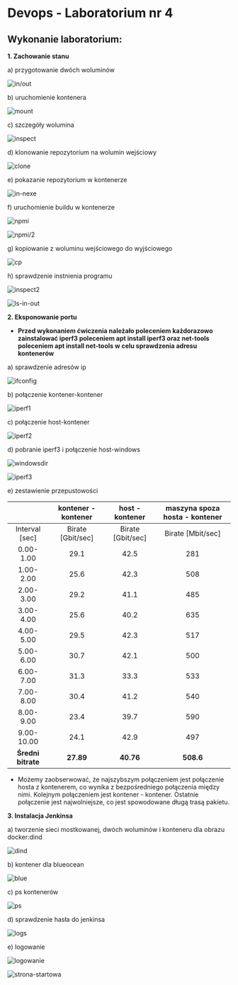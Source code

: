 # Devops - Laboratorium nr 4

## Wykonanie laboratorium:

**1. Zachowanie stanu** 

a) przygotowanie dwóch woluminów

![in/out](./in-out.png)

b) uruchomienie kontenera

![mount](./docker-mount.png)

c) szczegóły wolumina

![inspect](./inspect.png)

d) klonowanie repozytorium na wolumin wejściowy

![clone](./clone.png)

e) pokazanie repozytorium w kontenerze

![in-nexe](./in-nexe.png)

f) uruchomienie buildu w kontenerze

![npmi](./npm-i.png)

![npmi/2](./npm-i2.png)

g) kopiowanie z woluminu wejściowego do wyjściowego

![cp](./cp.png)

h) sprawdzenie instnienia programu

![inspect2](./inspect-2.png)

![ls-in-out](./ls-in-out.png)

**2. Eksponowanie portu** 

* **Przed wykonaniem ćwiczenia należało poleceniem każdorazowo zainstalować iperf3 poleceniem apt install iperf3 oraz net-tools poleceniem apt install net-tools w celu sprawdzenia adresu kontenerów**

a) sprawdzenie adresów ip

![ifconfig](./ifconfig.png)

b) połączenie kontener-kontener

![iperf1](./iperf2.png)

c) połączenie host-kontener

![iperf2](./iperf1.png)

d) pobranie iperf3 i połączenie host-windows 

![windowsdir](./windowsdir.png)

![iperf3](./iperf3.png)

e) zestawienie przepustowości

|                  | kontener - kontener    | host - kontener     | maszyna spoza hosta - kontener   |
| :--------------: | :--------------------: | :-----------------: | :------------------------------: |
| Interval \[sec\] | Birate \[Gbit/sec\]    | Birate \[Gbit/sec\] | Birate \[Mbit/sec\]              |
| 0.00-1.00        | 29.1                   | 42.5                | 281                              |
| 1.00-2.00        | 25.6                   | 42.3                | 508                              |
| 2.00-3.00        | 29.2                   | 41.1                | 485                              |
| 3.00-4.00        | 25.6                   | 40.2                | 635                              |
| 4.00-5.00        | 29.5                   | 42.3                | 517                              |
| 5.00-6.00        | 30.7                   | 42.1                | 500                              |
| 6.00-7.00        | 31.3                   | 33.3                | 533                              |
| 7.00-8.00        | 30.4                   | 41.2                | 540                              |
| 8.00-9.00        | 23.4                   | 39.7                | 590                              |
| 9.00-10.00       | 24.1                   | 42.9                | 497                              |
| <strong>Średni bitrate</strong> | <strong>27.89</strong>                   | <strong>40.76</strong>                | <strong>508.6 </strong>                     |

* Możemy zaobserwować, że najszybszym połączeniem jest połączenie hosta z kontenerem, co wynika z bezpośredniego połączenia między nimi. Kolejnym połączeniem jest kontener - kontener. Ostatnie połączenie jest najwolniejsze, co jest spowodowane długą trasą pakietu.

**3. Instalacja Jenkinsa**

a) tworzenie sieci mostkowanej, dwóch woluminów i konteneru dla obrazu docker:dind

![dind](./dind.png)

b) kontener dla blueocean

![blue](./ocean.png)

c) ps kontenerów

![ps](./jenkins-ps.png)

d) sprawdzenie hasła do jenkinsa

![logs](./ocean-logs.png)

e) logowanie

![logowanie](./log.png)

![strona-startowa](./jenkins.png)

 









